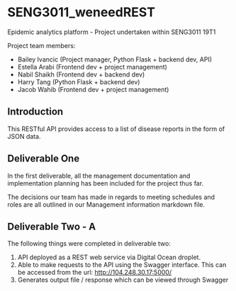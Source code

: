 # SENG3011_weneedREST
Epidemic analytics platform - Project undertaken within SENG3011 19T1

Project team members:
- Bailey Ivancic (Project manager, Python Flask + backend dev, API)
- Estella Arabi (Frontend dev + project management)
- Nabil Shaikh (Frontend dev + backend dev)
- Harry Tang (Python Flask + backend dev)
- Jacob Wahib (Frontend dev + project management)

## Introduction
This RESTful API provides access to a list of disease reports in the form of JSON data.

## Deliverable One
In the first deliverable, all the management documentation and implementation planning has been included for the project thus far.

The decisions our team has made in regards to meeting schedules and roles are all outlined in our Management information markdown file. 

## Deliverable Two - A
The following things were completed in deliverable two:
1. API deployed as a REST web service via Digital Ocean droplet.
2. Able to make requests to the API using the Swagger interface. This can be accessed from the url: http://104.248.30.17:5000/
3. Generates output file / response which can be viewed through Swagger